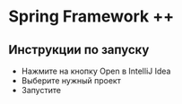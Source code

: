 # Spring Framework ++

## Инструкции по запуску


* Нажмите на кнопку Open в IntelliJ Idea
* Выберите нужный проект
* Запустите
